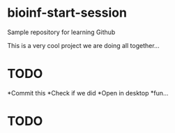 # bioinf-start-session
Sample repository for learning Github

This is a very cool project we are doing all together...

# TODO

*Commit this
*Check if we did
*Open in desktop
*fun...

# TODO
